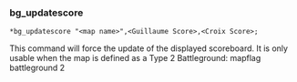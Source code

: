 
### bg_updatescore
```
*bg_updatescore "<map name>",<Guillaume Score>,<Croix Score>;
```

This command will force the update of the displayed scoreboard.
It is only usable when the map is defined as a Type 2 Battleground:
mapflag	<map name>	battleground	2
